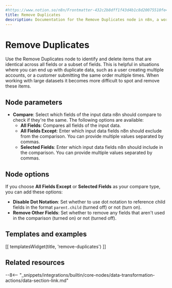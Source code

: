 ```yaml
---
#https://www.notion.so/n8n/Frontmatter-432c2b8dff1f43d4b1c8d20075510fe4
title: Remove Duplicates
description: Documentation for the Remove Duplicates node in n8n, a workflow automation platform. Includes guidance on usage, and links to examples.
---
```


# Remove Duplicates

Use the Remove Duplicates node to identify and delete items that are identical across all fields or a subset of fields. This is helpful in situations where you can end up with duplicate data, such as a user creating multiple accounts, or a customer submitting the same order multiple times. When working with large datasets it becomes more difficult to spot and remove these items. 

## Node parameters

* **Compare**: Select which fields of the input data n8n should compare to check if they're the same. The following options are available:
	* **All Fields**: Compares all fields of the input data.
	* **All Fields Except**: Enter which input data fields n8n should exclude from the comparison. You can provide multiple values separated by commas.
	* **Selected Fields**: Enter which input data fields n8n should include in the comparison. You can provide multiple values separated by commas.

## Node options

If you choose **All Fields Except** or **Selected Fields** as your compare type, you can add these options:

* **Disable Dot Notation**: Set whether to use dot notation to reference child fields in the format `parent.child` (turned off) or not (turn on).
* **Remove Other Fields**: Set whether to remove any fields that aren't used in the comparison (turned on) or not (turned off).

## Templates and examples

<!-- see https://www.notion.so/n8n/Pull-in-templates-for-the-integrations-pages-37c716837b804d30a33b47475f6e3780 -->
[[ templatesWidget(title, 'remove-duplicates') ]]

## Related resources

--8<-- "_snippets/integrations/builtin/core-nodes/data-transformation-actions/data-section-link.md"
